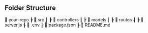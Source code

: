 ## Folder Structure

📁 your-repo
 ┣ 📂 src
 ┃ ┣ 📂 controllers
 ┃ ┣ 📂 models
 ┃ ┣ 📂 routes
 ┃ ┣ 📜 server.js
 ┣ 📜 .env
 ┣ 📜 package.json
 ┣ 📜 README.md
